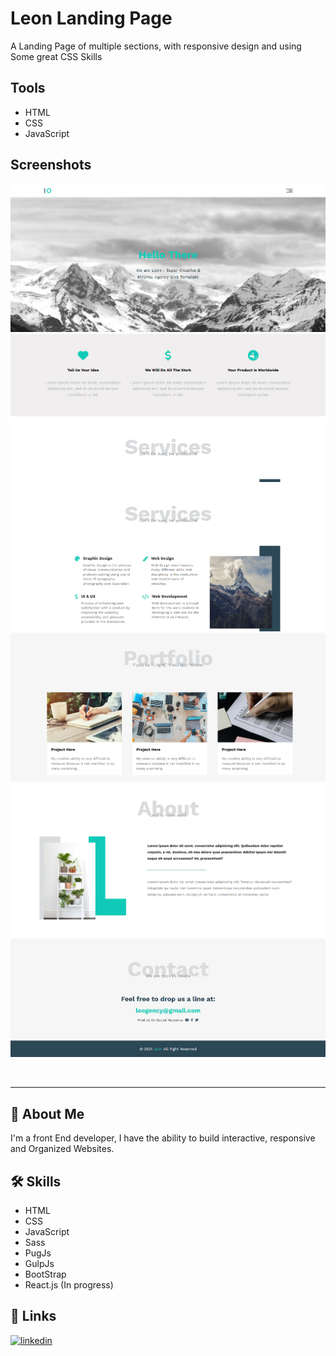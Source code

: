 # Leon Landing Page

A Landing Page of multiple sections, with responsive design and using Some great CSS Skills

## Tools

- HTML
- CSS
- JavaScript

## Screenshots

![leon](https://github.com/AbdulrahmanIsmael/Leon-Project/blob/main/screenshots/1.png)
![leon](https://github.com/AbdulrahmanIsmael/Leon-Project/blob/main/screenshots/2.png)
![leon](https://github.com/AbdulrahmanIsmael/Leon-Project/blob/main/screenshots/3.png)
![leon](https://github.com/AbdulrahmanIsmael/Leon-Project/blob/main/screenshots/4.png)
![leon](https://github.com/AbdulrahmanIsmael/Leon-Project/blob/main/screenshots/5.png)
![leon](https://github.com/AbdulrahmanIsmael/Leon-Project/blob/main/screenshots/6.png)

<br>
<hr>

## 🚀 About Me
I'm a front End developer, I have the ability to build interactive, responsive and Organized Websites.


## 🛠 Skills
- HTML
- CSS
- JavaScript
- Sass
- PugJs
- GulpJs
- BootStrap
- React.js (In progress)


## 🔗 Links
[![linkedin](https://img.shields.io/badge/linkedin-0A66C2?style=for-the-badge&logo=linkedin&logoColor=white)](https://www.linkedin.com/in/abdulrahman-mohammed22/)
